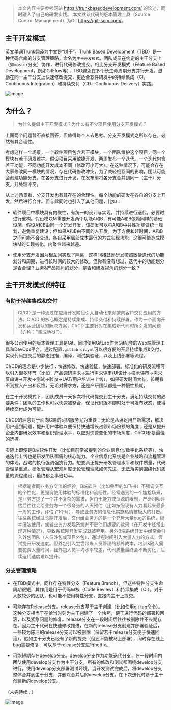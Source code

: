 > 本文内容主要参考网站 <https://trunkbaseddevelopment.com/> 的论述，同时融入了自己的研发实践。
> 本文默认代码的版本管理工具（Source Control Management）为Git <https://git-scm.com/>。

## 主干开发模式
英文单词Trunk翻译为中文是“树干”。Trunk Based Development（TBD）是一种代码仓库的分支管理策略，命名为`主干开发模式`。团队成员在约定的主干分支上（如`master`分支）协作，进行代码修改提交。相比分支开发模式（Feature Based Development，例如GitFlow等），TBD避免在多个长生命周期分支并行开发，鼓励在同一主干分支上快速修改提交，更适合软件研发中的持续集成（CI，Continuous Integration）和持续交付（CD，Continuous Delivery）实践。

![image](https://user-images.githubusercontent.com/12379685/190977449-e40a3fac-d540-4625-a1ec-e42de047d078.png)

## 为什么？

> 为什么提倡主干开发模式？为什么有不少项目使用分支开发模式？

上面两个问题暂不直接回答，但值得每个人去思考。分支开发模式之所以存在，必然有其合理性。

考虑这样一个场景，一个软件项目包含若干模块，一个团队维护这个项目，同一个模块有若干研发维护。假设项目采用敏捷开发，两周发布一个迭代。一个迭代包含若干功能，不同功能开发成本不同（修改可小可大）。在这种情况下，可能会存在大家修改同一模块的情况，存在代码修改冲突，为了减轻相互间的影响，团队可能会创建功能分支，在各分支进行开发，在发布前将各分支合并到同一（主干）分支，并处理冲突。

从上述场景看，分支开发也有其存在的合理性。每个功能的研发在各自的分支上开发，然后进行合并。但与此同时也引入了其他问题，比如：

* 软件项目中模块具有内聚性，有统一的设计与实现，并持续进行迭代，必要时进行重构。假设模块M需要开发两个功能A和B，有可能A和B依赖同样的基础设施，假设A和B由同一个研发开发，该研发可以将A和B中共性功能做统一规划，避免重复建设；但如果A和B由不同的人开发，为了方便和赶时间，A和B之间可能不会交流，各自采用局部成本最低的方式实现功能，这很可能造成模块M的实现劣化，内聚性越来越差。

* 使用分支开发因为相互间实现了隔离，这样间接鼓励研发按照敏捷迭代的功能划分和周期，进行长时间的较大的修改。但你有没有想过，迭代中的功能划分是否合理？业务&产品视角的划分，是否和研发视角的划分一致？

## 主干开发模式的特征

### 有助于持续集成和交付

> CI/CD 是一种通过在应用开发阶段引入自动化来频繁向客户交付应用的方法。CI/CD 的核心概念是持续集成、持续交付和持续部署。作为一个面向开发和运营团队的解决方案，CI/CD 主要针对在集成新代码时所引发的问题（亦称："集成地狱"）。

很多公司使用的版本管理工具是Git，同时使用GitLab作为Git配套的Web端管理工具和DevOps平台。通过配置`.gitlab-ci.yml`可以很方便的开启持续集成&交付，实现代码提交后的静态扫描，编译，测试集验证，以及上线部署等流程。

CI/CD的理念是小步快行：快速修改，快速验证，快速部署。标准化的研发流程可以引入很多环节（比如：产品调研需求->进行需求评审/UI设计->技术评审->需求反串讲->开发->测试->验收->UAT/用户培训->上线），如果研发时间太长，长期看不到投入产出和反馈，无论对需求方，还是产研团队都是一种慢性损耗。

在主干开发模式下，团队成员一天多次将代码提交到主干分支，满足持续交付的必要条件；团队的工作也可以快速被整合，保证代码版本随时处于可发布状态，使得持续交付成为可能。


CI/CD的理念对于面向C端的网络服务尤为重要：无论是从满足用户新需求，解决用户遇到问题，提升用户体验以便保持快速增长占领市场份额的角度；还是从提升企业内部研发效率和组织管理水平，以应对快速变化的市场角度，CI/CD都是最佳的选择。

实际上即便是B端软件开发（比如目前常被提到的企业信息化/数字化系统等），快速迭代上线也是研发团队亟需的核心能力。企业信息化系统是企业战略和流程管理的体现，战略的执行强调强执行力。想要真正提升研发管理水平和软件质量，代码管理是重点。研发管理从宏观角度无论管理理念如何先进，无法落实到围绕代码质量的流程建设，最终都会事倍功半。

> 根据笔者同业务方交流的经验，B端软件（比如典型的如飞书）不强调交互的个性化，更强调使用体验的标准化和流畅性。经常遇到的一个尴尬场景，是业务方提了一个并不复杂的需求，但由于能力或资源的限制，产研团队评估后往往会给业务方一个很夸张的人天预估（比如按照现有人力看起来最多一周的工作，评估了1个月），导致业务方的信息化实施热情被极大的打击。往往系统经过长期开发后，交付给业务方的是一个充斥大量bug的系统，根本没法使用，或者业务方发现系统并不是他们想要的效果（在开发中经常出现这种情况），导致系统刚开发完成就被弃用。另外B端系统开发中经常会引入外包团队（人员外包或项目外包），通过短时间引入大量人力的方式，尝试提升研发速度。但外包引入尝尝带来人员管理的额外成本，培训&融入需要花费大量时间，且外包人员平均水平较差，代码质量最终会不断劣化，后续迭代速度难以提升。

### 分支管理策略

- 在TBD模式中，同样存在特性分支（Feature Branch），但这些特性分支生命周期很短，其作用是用于代码审核（Code Review）和持续集成（CI）。对于人数较少的团队，也可能不使用特性分支，直接向主干上提交。

- 可能存在Release分支。release分支基于主干创建（比如使用git tag命令）。这种分支相当于在恰当时刻为主干创建了一个快照，便于进行代码的部署和回滚，以及紧急问题的修复。release分支在一段时间后往往被删除并不长期存在。因为主干代码在快速修改推进，在新的release分支创建并部署验证后，一些较为陈旧的release分支可以被删除（保留若干release分支便于快速回滚）。假如主干分支已经有了新的提交（但还不能被马上部署），同时存在线上bug需要修复，可以基于release分支进行hotfix。

- 可能短期存在develop分支。develop分支作为功能迭代分支，在一段时间内团队使用develop分支作为主干分支，所有的修改和测试都围绕develop分支进行，使用develop分支部署测试环境。当开发测试完成后，将develop分支整体合并到主干分支，并删除合并后的develop分支。在下次迭代时基于主干创建新的develop分支。

（未完待续...）

![image](https://user-images.githubusercontent.com/12379685/190990697-fb67a620-ed93-4301-a1b7-d7eb154e5783.png)

